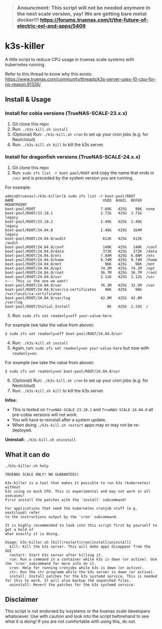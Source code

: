 > ### Anouncment: This script will not be needed anymore in the next scale version, yay! We are getting bare metal docker!!! https://forums.truenas.com/t/the-future-of-electric-eel-and-apps/5409 

# k3s-killer
A little script to reduce CPU usage in truenas scale systems with kubernetes running.

Refer to this thread to know why this exists: https://www.truenas.com/community/threads/k3s-server-uses-10-cpu-for-no-reason.91326/

## Install & Usage

### Install for cobia versions (TrueNAS-SCALE-23.x.x) 
1. Git clone this repo
3. Run: `./k3s-kill.sh install`
4. (Optional) Run: `./k3s-kill.sh cron` to set up your cron jobs (e.g. for Nextclolud)
5. Run: `./k3s-kill.sh kill` to kill the k3s server.

### Install for dragonfish versions (TrueNAS-SCALE-24.x.x)
1. Git clone this repo
2. Run: `sudo zfs list -r boot-pool/ROOT` and copy the name that ends in `/usr` and is preceded by the system version you are running.
   
For example:
```
admin@truenas[~/k3s-killer]$ sudo zfs list -r boot-pool/ROOT
NAME                                         USED  AVAIL  REFER  MOUNTPOINT
boot-pool/ROOT                              7.69G   425G    96K  none
boot-pool/ROOT/23.10.1                      2.72G   425G  2.71G  legacy
boot-pool/ROOT/23.10.2                      2.49G   425G  2.49G  legacy
boot-pool/ROOT/24.04.0                      2.48G   425G   164M  legacy
boot-pool/ROOT/24.04.0/audit                 612K   425G   612K  /audit
boot-pool/ROOT/24.04.0/conf                  140K   425G   140K  /conf
boot-pool/ROOT/24.04.0/data                  372K   425G   372K  /data
boot-pool/ROOT/24.04.0/etc                  7.84M   425G  6.88M  /etc
boot-pool/ROOT/24.04.0/home                 9.74M   425G  9.74M  /home
boot-pool/ROOT/24.04.0/mnt                    96K   425G    96K  /mnt
boot-pool/ROOT/24.04.0/opt                  74.2M   425G  74.1M  /opt
boot-pool/ROOT/24.04.0/root                 36.7M   425G  36.7M  /root
boot-pool/ROOT/24.04.0/usr                  2.12G   425G  2.12G  /usr  <--- This is the one we want!
boot-pool/ROOT/24.04.0/var                  76.1M   425G  32.5M  /var
boot-pool/ROOT/24.04.0/var/ca-certificates    96K   425G    96K  /var/local/ca-certificates
boot-pool/ROOT/24.04.0/var/log              42.8M   425G  42.8M  /var/log
boot-pool/ROOT/Initial-Install                 8K   425G  2.33G  /
```
3. Run: `sudo zfs set readonly=off your-value-here`.
   
For example (we take the value from above):
```
$ sudo zfs set readonly=off boot-pool/ROOT/24.04.0/usr
```
4. Run: `./k3s-kill.sh install`
5. Again, run: `sudo zfs set readonly=on your-value-here` but now with `readonly=on`.

For example (we take the value from above):
```
$ sudo zfs set readonly=on boot-pool/ROOT/24.04.0/usr
```
6. (Optional) Run: `./k3s-kill.sh cron` to set up your cron jobs (e.g. for Nextclolud)
7. Run: `./k3s-kill.sh kill` to kill the k3s server.

**Infos:**
  - This is tested on `TrueNAS-SCALE-23.10.1` and `TrueNAS-SCALE-24.04.0` all pre-cobia versions will not work.
  - You will have to reinstall after a system update.
  - When doing `./k3s-kill.sh restart` apps may or may not be re-deployed.

**Uninstall:** `./k3s-kill.sh uninstall`
## What it can do
`./k3s-killer.sh help`

```
TRUENAS SCALE ONLY! NO GUARANTEES!

k3s-killer is a tool that makes it possible to run k3s (kubernetes) without
k3s using so much CPU. This is experimental and may not work in all usecases!
First install the patches with the 'install' subcommand!

For applications that need the kubernetes cronjob stuff (e.g. nextcloud) refer
to the instructions output by the 'cron' subcommand.

It is highly recommended to look into this script first by yourself to get a hold of
what exactly it is doing.

Usage: k3s-killer.sh [kill|restart|cron|install|uninstall]
  kill: Kill the k3s server. This will make apps disappear from the GUI
  restart: Start k3s server after killing it.
  run: Run a command in a container while k3s is down (or active). Use the 'cron' subcommand for more info on it.
  cron: Help for running cronjobs while k3s is down (or active).
  ctr: Run the ctr programm while the k3s server is down (or active).
  install: Install patches for the k3s systemd service. This is needed for this to work. It will also backup the unpatched files.
  uninstall: Revert the patches for the k3s systemd service.
```

## Disclaimer
This script is not endorsed by ixsystems or the truenas scale developers whatsoever. Use with caution and look into the script beforehand to see what it is doing! If you are not comfortable with using this, do not.
